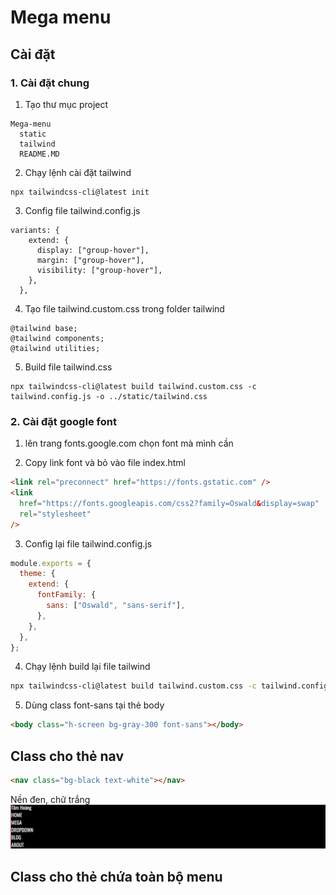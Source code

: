 # Mega menu

## Cài đặt

### 1. Cài đặt chung

1. Tạo thư mục project

```
Mega-menu
  static
  tailwind
  README.MD
```

2. Chạy lệnh cài đặt tailwind

```
npx tailwindcss-cli@latest init
```

3. Config file tailwind.config.js

```
variants: {
    extend: {
      display: ["group-hover"],
      margin: ["group-hover"],
      visibility: ["group-hover"],
    },
  },
```

4. Tạo file tailwind.custom.css trong folder tailwind

```
@tailwind base;
@tailwind components;
@tailwind utilities;
```

5. Build file tailwind.css

```
npx tailwindcss-cli@latest build tailwind.custom.css -c tailwind.config.js -o ../static/tailwind.css
```

### 2. Cài đặt google font

1. lên trang fonts.google.com chọn font mà mình cần

2. Copy link font và bỏ vào file index.html

```html
<link rel="preconnect" href="https://fonts.gstatic.com" />
<link
  href="https://fonts.googleapis.com/css2?family=Oswald&display=swap"
  rel="stylesheet"
/>
```

3. Config lại file tailwind.config.js

```js
module.exports = {
  theme: {
    extend: {
      fontFamily: {
        sans: ["Oswald", "sans-serif"],
      },
    },
  },
};
```

4. Chạy lệnh build lại file tailwind

```bash
npx tailwindcss-cli@latest build tailwind.custom.css -c tailwind.config.js -o ../static/tailwind.css
```

5. Dùng class font-sans tại thẻ body

```html
<body class="h-screen bg-gray-300 font-sans"></body>
```

## Class cho thẻ nav

```html
<nav class="bg-black text-white"></nav>
```

Nền đen, chữ trắng
![Screenshot](1.png)

## Class cho thẻ chứa toàn bộ menu
